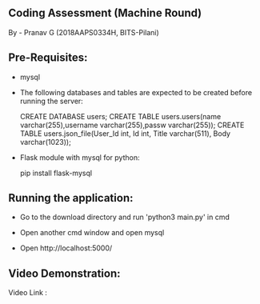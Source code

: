 ## Coding Assessment (Machine Round)

By - Pranav G (2018AAPS0334H, BITS-Pilani)

## Pre-Requisites:

* mysql

* The following databases and tables are expected to be created before running the server:

	CREATE DATABASE users;
	CREATE TABLE users.users(name varchar(255),username varchar(255),passw varchar(255));
	CREATE TABLE users.json_file(User_Id int, Id int, Title varchar(511), Body varchar(1023));

* Flask module with mysql for python:

	pip install flask-mysql 

## Running the application: 

* Go to the download directory and run 'python3 main.py' in cmd

* Open another cmd window and open mysql

* Open http://localhost:5000/

## Video Demonstration:

Video Link : 

